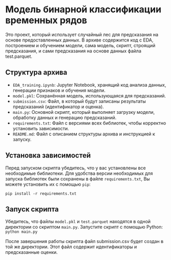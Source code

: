 # Модель бинарной классификации временных рядов


Это проект, который использует случайный лес для предсказания на основе предоставленных данных. В архиве содержится код с EDA, построением и обучением модели, сама модель, скрипт, строящий предсказания, и сами предсказания на основе данных файла test.parquet.

## Структура архива

- `EDA_training.ipynb`: Jupyter Notebook, хранящий код анализа данных, генерации признаков и обучения модели.
- `model.pkl`: Сохранённая модель, использующаяся для предсказаний.
- `submission.csv`: Файл, в который будут записаны результаты предсказаний (идентификатор и оценка).
- `main.py`: Основной скрипт, который выполняет загрузку модели, обработку данных и генерацию предсказаний.
- `requirements.txt`: Файл с версиями всех библиотек, чтобы корректно установить зависимости.
- `README.md`: Файл с описанием структуры архива и инструкцией к запуску.

## Установка зависимостей

Перед запуском скрипта убедитесь, что у вас установлены все необходимые библиотеки. Для удобства версии необходимых для запуска библиотек были сохранены в файле `requirements.txt`, Вы можете установить их с помощью `pip`:

```pip install -r requirements.txt```


## Запуск скрипта

Убедитесь, что файлы `model.pkl` и `test.parquet` находятся в одной директории со скриптом `main.py`.
Запустите скрипт с помощью Python:
```python main.py```

После завершения работы скрипта файл submission.csv будет создан в той же директории. Этот файл содержит идентификаторы и предсказанные оценки.


